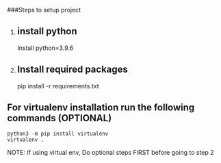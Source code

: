 ###Steps to setup project

1. ## install python
    Install python=3.9.6

2. ## Install required packages
    pip install -r requirements.txt

## For virtualenv installation run the following commands (OPTIONAL)
    python3 -m pip install virtualenv
    virtualenv .

NOTE:
If using virtual env, Do optional steps FIRST before going to step 2


